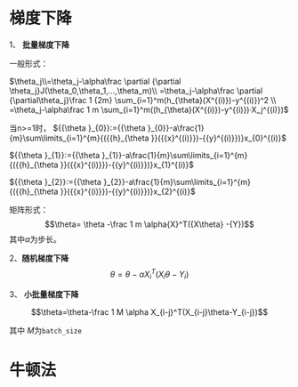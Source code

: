 # 梯度下降

1、 **批量梯度下降**


一般形式：

$\theta_j\\=\theta_j-\alpha\frac \partial {\partial \theta_j}J(\theta_0,\theta_1,...,\theta_m)\\
=\theta_j-\alpha\frac \partial {\partial\theta_j}\frac 1 {2m} \sum_{i=1}^m(h_{\theta}(X^{(i)})-y^{(i)})^2 \\
=\theta_j-\alpha\frac 1 m \sum_{i=1}^m((h_{\theta}(X^{(i)})-y^{(i)})·X_j^{(i)})$

当n>=1时，
${{\theta }_{0}}:={{\theta }_{0}}-a\frac{1}{m}\sum\limits_{i=1}^{m}{({{h}_{\theta }}({{x}^{(i)}})-{{y}^{(i)}})}x_{0}^{(i)}$

${{\theta }_{1}}:={{\theta }_{1}}-a\frac{1}{m}\sum\limits_{i=1}^{m}{({{h}_{\theta }}({{x}^{(i)}})-{{y}^{(i)}})}x_{1}^{(i)}$

${{\theta }_{2}}:={{\theta }_{2}}-a\frac{1}{m}\sum\limits_{i=1}^{m}{({{h}_{\theta }}({{x}^{(i)}})-{{y}^{(i)}})}x_{2}^{(i)}$



矩阵形式：
$$\theta= \theta -\frac 1 m
\alpha{X}^T({X\theta} -{Y})$$其中$\alpha$为步长。


2、**随机梯度下降**
$$\theta=\theta- \alpha X_i^T(X_i\theta-Y_i)$$

3、 **小批量梯度下降**

$$\theta=\theta-\frac 1 M \alpha X_{i-j}^T(X_{i-j}\theta-Y_{i-j})$$

其中 $M$为`batch_size`

# 牛顿法